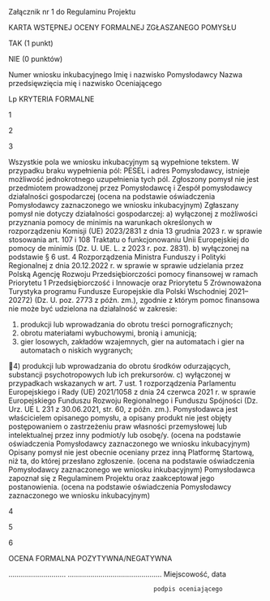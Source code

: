 Załącznik nr 1 do Regulaminu Projektu

KARTA WSTĘPNEJ OCENY FORMALNEJ ZGŁASZANEGO POMYSŁU

TAK
(1 punkt)

NIE
(0 punktów)

Numer wniosku inkubacyjnego
Imię i nazwisko Pomysłodawcy
Nazwa przedsięwzięcia
mię i nazwisko Oceniającego

Lp  KRYTERIA FORMALNE

1

2

3

Wszystkie pola we wniosku inkubacyjnym są wypełnione
tekstem.
W przypadku braku wypełnienia pól: PESEL i adres
Pomysłodawcy, istnieje możliwość jednokrotnego uzupełnienia
tych pól.
Zgłoszony pomysł nie jest przedmiotem prowadzonej przez
Pomysłodawcę i Zespół pomysłodawcy działalności gospodarczej
(ocena na podstawie oświadczenia Pomysłodawcy zaznaczonego
we wniosku inkubacyjnym)
Zgłaszany pomysł nie dotyczy działalności gospodarczej:
a) wyłączonej z możliwości przyznania pomocy de minimis
na warunkach określonych w rozporządzeniu Komisji (UE)
2023/2831 z dnia 13 grudnia 2023 r. w sprawie stosowania art.
107 i 108 Traktatu o funkcjonowaniu Unii Europejskiej do
pomocy de minimis (Dz. U. UE. L. z 2023 r. poz. 2831).
b) wyłączonej na podstawie § 6 ust. 4 Rozporządzenia Ministra
Funduszy i Polityki Regionalnej z dnia 20.12.2022 r.  w sprawie w
sprawie udzielania przez Polską Agencję Rozwoju
Przedsiębiorczości pomocy finansowej w ramach Priorytetu 1
Przedsiębiorczość i Innowacje oraz Priorytetu 5 Zrównoważona
Turystyka programu Fundusze Europejskie dla Polski Wschodniej
2021–20272) (Dz. U. poz. 2773 z późn. zm.), zgodnie z którym
pomoc finansowa nie może być udzielona na działalność w
zakresie:
1) produkcji lub wprowadzania do obrotu treści
pornograficznych;
2) obrotu materiałami wybuchowymi, bronią i amunicją;
3) gier losowych, zakładów wzajemnych, gier na automatach i
gier na automatach o niskich wygranych;

4) produkcji lub wprowadzania do obrotu środków
odurzających, substancji psychotropowych lub ich prekursorów.
c) wyłączonej w przypadkach wskazanych w art. 7 ust. 1
rozporządzenia Parlamentu Europejskiego i Rady (UE)
2021/1058 z dnia 24 czerwca 2021 r. w sprawie Europejskiego
Funduszu Rozwoju Regionalnego i Funduszu Spójności (Dz. Urz.
UE L 231 z 30.06.2021, str. 60, z późn. zm.).
Pomysłodawca jest właścicielem opisanego pomysłu, a opisany
produkt nie jest objęty postępowaniem o zastrzeżeniu praw
własności przemysłowej lub intelektualnej przez inny podmiot/y
lub osobę/y. (ocena na podstawie oświadczenia Pomysłodawcy
zaznaczonego we wniosku inkubacyjnym)
Opisany pomysł nie jest obecnie oceniany przez inną Platformę
Startową, niż ta, do której przesłano zgłoszenie. (ocena na
podstawie oświadczenia Pomysłodawcy zaznaczonego we
wniosku inkubacyjnym)
Pomysłodawca zapoznał się z Regulaminem Projektu oraz
zaakceptował jego postanowienia. (ocena na podstawie
oświadczenia Pomysłodawcy zaznaczonego we wniosku
inkubacyjnym)

4

5

6

OCENA FORMALNA POZYTYWNA/NEGATYWNA

………...................                                                              ……………………….………………
Miejscowość, data

                                            podpis oceniającego

